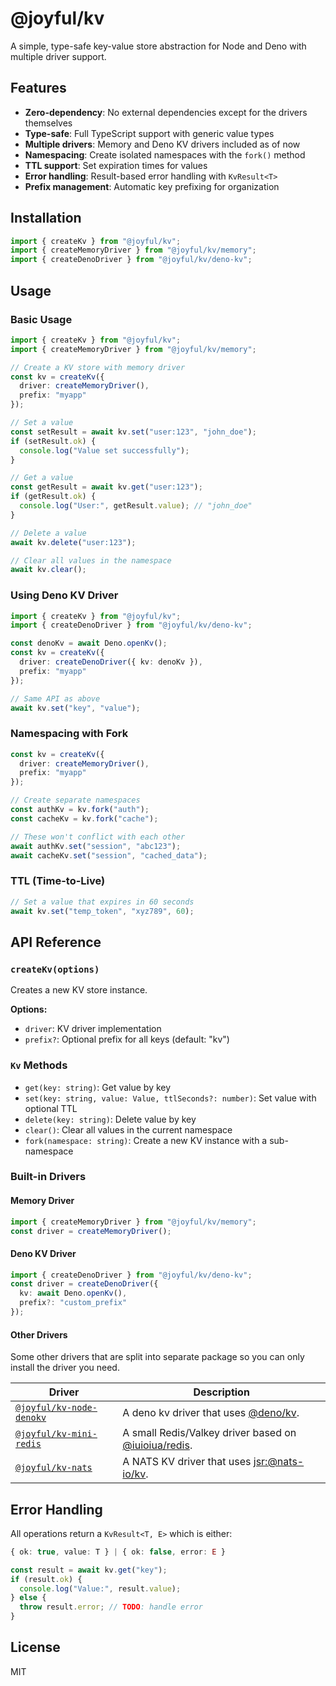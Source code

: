 # @joyful/kv

A simple, type-safe key-value store abstraction for Node and Deno with multiple driver support.

## Features

- **Zero-dependency**: No external dependencies except for the drivers themselves
- **Type-safe**: Full TypeScript support with generic value types
- **Multiple drivers**: Memory and Deno KV drivers included as of now
- **Namespacing**: Create isolated namespaces with the `fork()` method
- **TTL support**: Set expiration times for values
- **Error handling**: Result-based error handling with `KvResult<T>`
- **Prefix management**: Automatic key prefixing for organization

## Installation

```typescript
import { createKv } from "@joyful/kv";
import { createMemoryDriver } from "@joyful/kv/memory";
import { createDenoDriver } from "@joyful/kv/deno-kv";
```

## Usage

### Basic Usage

```typescript
import { createKv } from "@joyful/kv";
import { createMemoryDriver } from "@joyful/kv/memory";

// Create a KV store with memory driver
const kv = createKv({
  driver: createMemoryDriver(),
  prefix: "myapp"
});

// Set a value
const setResult = await kv.set("user:123", "john_doe");
if (setResult.ok) {
  console.log("Value set successfully");
}

// Get a value
const getResult = await kv.get("user:123");
if (getResult.ok) {
  console.log("User:", getResult.value); // "john_doe"
}

// Delete a value
await kv.delete("user:123");

// Clear all values in the namespace
await kv.clear();
```

### Using Deno KV Driver

```typescript
import { createKv } from "@joyful/kv";
import { createDenoDriver } from "@joyful/kv/deno-kv";

const denoKv = await Deno.openKv();
const kv = createKv({
  driver: createDenoDriver({ kv: denoKv }),
  prefix: "myapp"
});

// Same API as above
await kv.set("key", "value");
```

### Namespacing with Fork

```typescript
const kv = createKv({
  driver: createMemoryDriver(),
  prefix: "myapp"
});

// Create separate namespaces
const authKv = kv.fork("auth");
const cacheKv = kv.fork("cache");

// These won't conflict with each other
await authKv.set("session", "abc123");
await cacheKv.set("session", "cached_data");
```

### TTL (Time-to-Live)

```typescript
// Set a value that expires in 60 seconds
await kv.set("temp_token", "xyz789", 60);
```

## API Reference

### `createKv(options)`

Creates a new KV store instance.

**Options:**
- `driver`: KV driver implementation
- `prefix?`: Optional prefix for all keys (default: "kv")

### `Kv` Methods

- `get(key: string)`: Get value by key
- `set(key: string, value: Value, ttlSeconds?: number)`: Set value with optional TTL
- `delete(key: string)`: Delete value by key
- `clear()`: Clear all values in the current namespace
- `fork(namespace: string)`: Create a new KV instance with a sub-namespace

### Built-in Drivers

#### Memory Driver
```typescript
import { createMemoryDriver } from "@joyful/kv/memory";
const driver = createMemoryDriver();
```

#### Deno KV Driver
```typescript
import { createDenoDriver } from "@joyful/kv/deno-kv";
const driver = createDenoDriver({ 
  kv: await Deno.openKv(),
  prefix?: "custom_prefix"
});
```

#### Other Drivers
Some other drivers that are split into separate package so you can only install the driver you need.

| Driver | Description |
| --- | --- |
| [`@joyful/kv-node-denokv`](https://jsr.io/@joyful/kv-node-denokv) | A deno kv driver that uses [@deno/kv](https://www.npmjs.com/package/@deno/kv). |
| [`@joyful/kv-mini-redis`](https://jsr.io/@joyful/kv-mini-redis) | A small Redis/Valkey driver based on [@iuioiua/redis](https://jsr.io/@iuioiua/redis). |
| [`@joyful/kv-nats`](https://jsr.io/@joyful/kv-nats) | A NATS KV driver that uses [jsr:@nats-io/kv](https://jsr.io/@nats-io/kv). |

## Error Handling

All operations return a `KvResult<T, E>` which is either:

```typescript
{ ok: true, value: T } | { ok: false, error: E }
```

```typescript
const result = await kv.get("key");
if (result.ok) {
  console.log("Value:", result.value);
} else {
  throw result.error; // TODO: handle error
}
```

## License

MIT
